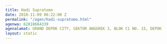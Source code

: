```yaml
---
title: Hadi Supratomo
date: 2018-11-09 06:22:00 Z
permalink: "/agen/hadi-supratomo.html"
agenwa: 62818664339
agenalamat: GRAND DEPOK CITY, SEKTOR ANGGREK 3, BLOK C1 NO. 15, DEPOK
layout: static
---
```


